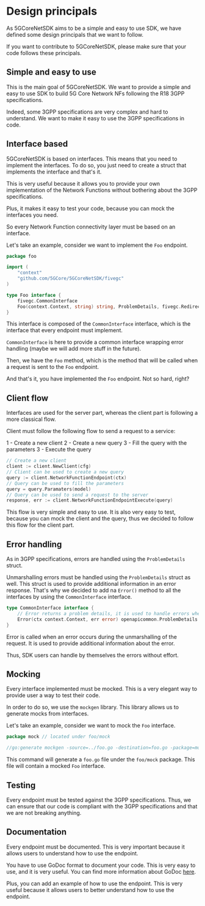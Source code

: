# Design principals

As 5GCoreNetSDK aims to be a simple and easy to use SDK, we have defined some design principals that we want to follow.

If you want to contribute to 5GCoreNetSDK, please make sure that your code follows these principals.

## Simple and easy to use

This is the main goal of 5GCoreNetSDK. We want to provide a simple and easy to use SDK to build 5G Core Network NFs following the R18 3GPP specifications.

Indeed, some 3GPP specifications are very complex and hard to understand. We want to make it easy to use the 3GPP specifications in code.

## Interface based

5GCoreNetSDK is based on interfaces. This means that you need to implement the interfaces. To do so, you just need to 
create a struct that implements the interface and that's it.

This is very useful because it allows you to provide your own implementation of the Network Functions without bothering about the 3GPP specifications.

Plus, it makes it easy to test your code, because you can mock the interfaces you need.

So every Network Function connectivity layer must be based on an interface.

Let's take an example, consider we want to implement the `Foo` endpoint. 

```go
package foo

import (
	"context"
	"github.com/5GCore/5GCoreNetSDK/fivegc"
)

type Foo interface {
	fivegc.CommonInterface
    Foo(context.Context, string) string, ProblemDetails, fivegc.RedirectResponse, FooStatusCode
}
```

This interface is composed of the `CommonInterface` interface, which is the interface that every endpoint must implement.

`CommonInterface` is here to provide a common interface wrapping error handling (maybe we will add more stuff in the future).

Then, we have the `Foo` method, which is the method that will be called when a request is sent to the `Foo` endpoint.

And that's it, you have implemented the `Foo` endpoint. Not so hard, right?

## Client flow
Interfaces are used for the server part, whereas the client part is following a more classical flow.

Client must follow the following flow to send a request to a service:

1 - Create a new client
2 - Create a new query
3 - Fill the query with the parameters
3 - Execute the query

```go
// Create a new client
client := client.NewClient(cfg)
// Client can be used to create a new query
query := client.NetworkFunctionEndpoint(ctx)
// Query can be used to fill the parameters
query = query.Paramaters(model)
// Query can be used to send a request to the server
response, err := client.NetworkFunctionEndpointExecute(query)
```

This flow is very simple and easy to use. It is also very easy to test, because you can mock the client and the query,
thus we decided to follow this flow for the client part.

## Error handling

As in 3GPP specifications, errors are handled using the `ProblemDetails` struct.

Unmarshalling errors must be handled using the `ProblemDetails` struct as well. This struct is used to provide additional information in an error response.
That's why we decided to add na `Error()` method to all the interfaces by using the `CommonInterface` interface.

```go
type CommonInterface interface {
    // Error returns a problem details, it is used to handle errors when unmarshalling the request.
    Error(ctx context.Context, err error) openapicommon.ProblemDetails
}
```
Error is called when an error occurs during the unmarshalling of the request. It is used to provide additional information about the error.

Thus, SDK users can handle by themselves the errors without effort.

## Mocking

Every interface implemented must be mocked. This is a very elegant way to provide user a way to test their code.

In order to do so, we use the `mockgen` library. This library allows us to generate mocks from interfaces.

Let's take an example, consider we want to mock the `Foo` interface.

```go
package mock // located under foo/mock

//go:generate mockgen -source=../foo.go -destination=foo.go -package=mock
```

This command will generate a `foo.go` file under the `foo/mock` package. This file will contain a mocked `Foo` interface.

## Testing

Every endpoint must be tested against the 3GPP specifications. Thus, we can ensure that our code is compliant with the 3GPP specifications and that we are not breaking anything.

## Documentation

Every endpoint must be documented. This is very important because it allows users to understand how to use the endpoint.

You have to use GoDoc format to document your code. This is very easy to use, and it is very useful. You can find more information about GoDoc [here](https://blog.golang.org/godoc).

Plus, you can add an example of how to use the endpoint. This is very useful because it allows users to better understand how to use the endpoint.